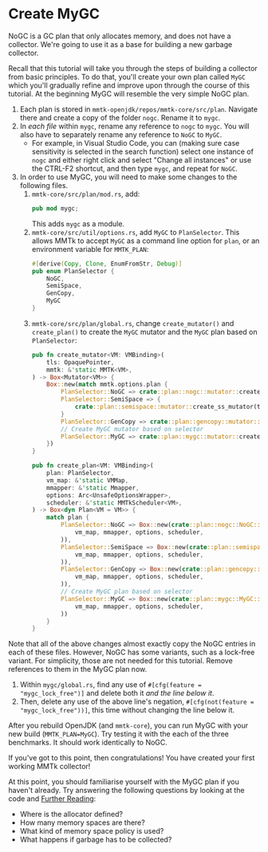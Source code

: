 # Create MyGC

NoGC is a GC plan that only allocates memory, and does not have a collector. 
We're going to use it as a base for building a new garbage collector.

Recall that this tutorial will take you through the steps of building a 
collector from basic principles. To do that, you'll create your own plan 
called `MyGC` which you'll gradually refine and improve upon through the 
course of this tutorial. At the beginning MyGC will resemble the very 
simple NoGC plan.

1. Each plan is stored in `mmtk-openjdk/repos/mmtk-core/src/plan`. Navigate 
there and create a copy of the folder `nogc`. Rename it to `mygc`.
3. In *each file* within `mygc`, rename any reference to `nogc` to `mygc`. 
You will also have to separately rename any reference to `NoGC` to `MyGC`.
   * For example, in Visual Studio Code, you can (making sure case sensitivity 
   is selected in the search function) select one instance of `nogc` and either 
   right click and select "Change all instances" or use the CTRL-F2 shortcut, 
   and then type `mygc`, and repeat for `NoGC`.
4. In order to use MyGC, you will need to make some changes to the following 
files. 
    1. `mmtk-core/src/plan/mod.rs`, add:
        ```rust
        pub mod mygc;
        ```
        This adds `mygc` as a module.
    1. `mmtk-core/src/util/options.rs`, add `MyGC` to `PlanSelector`. 
    This allows MMTk to accept `MyGC` as a command line option for `plan`, 
    or an environment variable for `MMTK_PLAN`:
        ```rust
        #[derive(Copy, Clone, EnumFromStr, Debug)]
        pub enum PlanSelector {
            NoGC,
            SemiSpace,
            GenCopy,
            MyGC
        }
        ```
    1. `mmtk-core/src/plan/global.rs`, change `create_mutator()` and 
    `create_plan()` to create the `MyGC` mutator and the `MyGC` plan based 
    on `PlanSelector`:
        ```rust
        pub fn create_mutator<VM: VMBinding>(
            tls: OpaquePointer,
            mmtk: &'static MMTK<VM>,
        ) -> Box<Mutator<VM>> {
            Box::new(match mmtk.options.plan {
                PlanSelector::NoGC => crate::plan::nogc::mutator::create_nogc_mutator(tls, &*mmtk.plan),
                PlanSelector::SemiSpace => {
                    crate::plan::semispace::mutator::create_ss_mutator(tls, &*mmtk.plan)
                }
                PlanSelector::GenCopy => crate::plan::gencopy::mutator::create_gencopy_mutator(tls, mmtk),
                // Create MyGC mutator based on selector
                PlanSelector::MyGC => crate::plan::mygc::mutator::create_mygc_mutator(tls, &*mmtk.plan),
            })
        }

        pub fn create_plan<VM: VMBinding>(
            plan: PlanSelector,
            vm_map: &'static VMMap,
            mmapper: &'static Mmapper,
            options: Arc<UnsafeOptionsWrapper>,
            scheduler: &'static MMTkScheduler<VM>,
        ) -> Box<dyn Plan<VM = VM>> {
            match plan {
                PlanSelector::NoGC => Box::new(crate::plan::nogc::NoGC::new(
                    vm_map, mmapper, options, scheduler,
                )),
                PlanSelector::SemiSpace => Box::new(crate::plan::semispace::SemiSpace::new(
                    vm_map, mmapper, options, scheduler,
                )),
                PlanSelector::GenCopy => Box::new(crate::plan::gencopy::GenCopy::new(
                    vm_map, mmapper, options, scheduler,
                )),
                // Create MyGC plan based on selector
                PlanSelector::MyGC => Box::new(crate::plan::mygc::MyGC::new(
                    vm_map, mmapper, options, scheduler,
                ))
            }
        }
        ```
    
Note that all of the above changes almost exactly copy the NoGC entries in 
each of these files. However, NoGC has some variants, such as a lock-free 
variant. For simplicity, those are not needed for this tutorial. Remove 
references to them in the MyGC plan now. 

1. Within `mygc/global.rs`, find any use of `#[cfg(feature = "mygc_lock_free")]` 
and delete both it *and the line below it*.
2. Then, delete any use of the above line's negation, 
`#[cfg(not(feature = "mygc_lock_free"))]`, this time without changing the 
line below it.

After you rebuild OpenJDK (and `mmtk-core`), you can run MyGC with your new 
build (`MMTK_PLAN=MyGC`). Try testing it with the each of the three benchmarks. 
It should work identically to NoGC.

If you've got to this point, then congratulations! You have created your first 
working MMTk collector!


At this point, you should familiarise yourself with the MyGC plan if you 
haven't already. Try answering the following questions by looking at the code 
and [Further Reading](../further_reading.md): 

   * Where is the allocator defined?
   * How many memory spaces are there?
   * What kind of memory space policy is used?
   * What happens if garbage has to be collected?   
